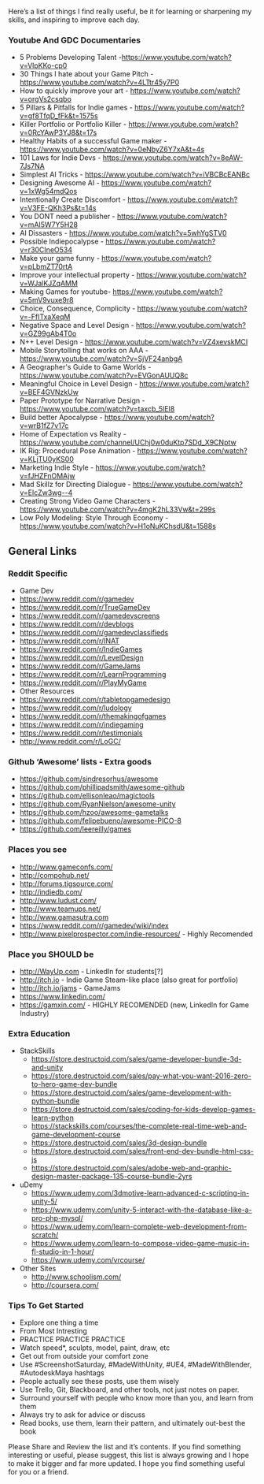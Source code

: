 Here’s a list of things I find really useful, be it for learning or sharpening my skills, and inspiring to improve each day. 

### Youtube And GDC Documentaries
* 5 Problems Developing Talent -https://www.youtube.com/watch?v=VlpKKo-cp0
* 30 Things I hate about your Game Pitch - https://www.youtube.com/watch?v=4LTtr45y7P0
* How to quickly improve your art - https://www.youtube.com/watch?v=orgVs2csqbo
* 5 Pillars & Pitfalls for Indie games - https://www.youtube.com/watch?v=gf8TfqD_fFk&t=1575s
* Killer Portfolio or Portfolio Killer - https://www.youtube.com/watch?v=0RcYAwP3YJ8&t=17s
* Healthy Habits of a successful Game maker - https://www.youtube.com/watch?v=0eNbyZ6Y7xA&t=4s
* 101 Laws for Indie Devs - https://www.youtube.com/watch?v=8eAW-7Js7NA
* Simplest AI Tricks - https://www.youtube.com/watch?v=iVBCBcEANBc
* Designing Awesome AI - https://www.youtube.com/watch?v=1xWg54mdQos
* Intentionally Create Discomfort - https://www.youtube.com/watch?v=V3FE-QKh3Ps&t=14s
* You DONT need a publisher - https://www.youtube.com/watch?v=mAI5W7Y5H28
* AI Dissasters - https://www.youtube.com/watch?v=5whYgSTV0
* Possible Indiepocalypse - https://www.youtube.com/watch?v=r30CIneO534
* Make your game funny - https://www.youtube.com/watch?v=pLbmZT70rtA
* Improve your intellectual property - https://www.youtube.com/watch?v=WJalKJZqAMM
* Making Games for youtube- https://www.youtube.com/watch?v=5mV9vuxe9r8
* Choice, Consequence, Complicity - https://www.youtube.com/watch?v=-FfITxaXeqM
* Negative Space and Level Design - https://www.youtube.com/watch?v=GZ99gAb4T0o
* N++ Level Design - https://www.youtube.com/watch?v=VZ4xevskMCI
* Mobile Storytolling that works on AAA - https://www.youtube.com/watch?v=SjVF24anbgA
* A Geographer's Guide to Game Worlds - https://www.youtube.com/watch?v=EVGonAUUQ8c
* Meaningful Choice in Level Design - https://www.youtube.com/watch?v=BEF4GVNzkUw
* Paper Prototype for Narrative Design - https://www.youtube.com/watch?v=taxcb_5lEI8
* Build better Apocalypse - https://www.youtube.com/watch?v=wrB1fZ7v17c
* Home of Expectation vs Reality - https://www.youtube.com/channel/UChj0w0duKtp7SDd_X9CNptw
* IK Rig: Procedural Pose Animation - https://www.youtube.com/watch?v=KLjTU0yKS00
* Marketing Indie Style - https://www.youtube.com/watch?v=fJHZFnOMAjw
* Mad Skillz for Directing Dialogue - https://www.youtube.com/watch?v=ElcZw3wg--4
* Creating Strong Video Game Characters - https://www.youtube.com/watch?v=4mgK2hL33Vw&t=299s
* Low Poly Modeling: Style Through Economy - https://www.youtube.com/watch?v=H1oNuKChsdU&t=1588s


## General Links
### Reddit Specific
* Game Dev 
 * https://www.reddit.com/r/gamedev
 * https://www.reddit.com/r/TrueGameDev
 * https://www.reddit.com/r/gamedevscreens
 * https://www.reddit.com/r/devblogs
 * https://www.reddit.com/r/gamedevclassifieds
 * https://www.reddit.com/r/INAT
 * https://www.reddit.com/r/IndieGames
 * https://www.reddit.com/r/LevelDesign
 * https://www.reddit.com/r/GameJams
 * https://www.reddit.com/r/LearnProgramming
 * https://www.reddit.com/r/PlayMyGame
* Other Resources
 * https://www.reddit.com/r/tabletopgamedesign
 * https://www.reddit.com/r/ludology
 * https://www.reddit.com/r/themakingofgames
 * https://www.reddit.com/r/indiegaming
 * https://www.reddit.com/r/testimonials
 * http://www.reddit.com/r/LoGC/
 
### Github ‘Awesome’ lists - Extra goods
* https://github.com/sindresorhus/awesome
* https://github.com/phillipadsmith/awesome-github
* https://github.com/ellisonleao/magictools
* https://github.com/RyanNielson/awesome-unity
* https://github.com/hzoo/awesome-gametalks
* https://github.com/felipebueno/awesome-PICO-8
* https://github.com/leereilly/games

### Places you see
* http://www.gameconfs.com/
* http://compohub.net/
* http://forums.tigsource.com/
* http://indiedb.com/
* http://www.ludust.com/
* http://www.teamups.net/
* http://www.gamasutra.com
* https://www.reddit.com/r/gamedev/wiki/index
* http://www.pixelprospector.com/indie-resources/ - Highly Recomended

### Place you SHOULD be 
* http://WayUp.com - LinkedIn for students[?]
* http://itch.io - Indie Game Steam-like place (also great for portfolio)
* http://itch.io/jams - GameJams
* https://www.linkedin.com/
* https://gamxin.com/ - HIGHLY RECOMENDED (new, LinkedIn for Game Industry)

### Extra Education
* StackSkills
  * https://store.destructoid.com/sales/game-developer-bundle-3d-and-unity
  * https://store.destructoid.com/sales/pay-what-you-want-2016-zero-to-hero-game-dev-bundle
  * https://store.destructoid.com/sales/game-development-with-python-bundle
  * https://store.destructoid.com/sales/coding-for-kids-develop-games-learn-python
  * https://stackskills.com/courses/the-complete-real-time-web-and-game-development-course
  * https://store.destructoid.com/sales/3d-design-bundle
  * https://store.destructoid.com/sales/front-end-dev-bundle-html-css-js
  * https://store.destructoid.com/sales/adobe-web-and-graphic-design-master-package-135-course-bundle-2yrs
* uDemy
  * https://www.udemy.com/3dmotive-learn-advanced-c-scripting-in-unity-5/
  * https://www.udemy.com/unity-5-interact-with-the-database-like-a-pro-php-mysql/
  * https://www.udemy.com/learn-complete-web-development-from-scratch/
  * https://www.udemy.com/learn-to-compose-video-game-music-in-fl-studio-in-1-hour/
  * https://www.udemy.com/vrcourse/
* Other Sites
  * http://www.schoolism.com/
  * http://coursera.com/

### Tips To Get Started
* Explore one thing a time
 * From Most Intresting
 * PRACTICE PRACTICE PRACTICE
  * Watch speed*, sculpts, model, paint, draw, etc
  * Get out from outside your comfort zone
* Use #ScreenshotSaturday, #MadeWithUnity, #UE4, #MadeWithBlender, #AutodeskMaya hashtags
 * People actually see these posts, use them wisely
* Use Trello, Git, Blackboard, and other tools, not just notes on paper.
* Surround yourself with people who know more than you, and learn from them
* Always try to ask for advice or discuss
* Read books, use them, learn their pattern, and ultimately out-best the book

Please Share and Review the list and it’s contents. If you find something interesting or useful, please suggest, this list is always growing and I hope to make it bigger and far more updated. I hope you find something useful for you or a friend.
